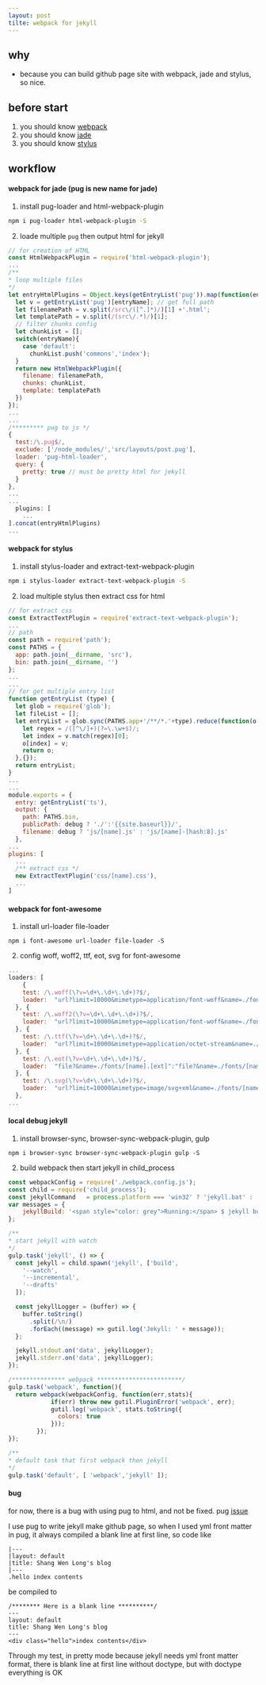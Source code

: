 ```yaml
---
layout: post
tilte: webpack for jekyll
---
```


## why
- because you can build github page site with webpack, jade and stylus, so nice.

## before start

1. you should know [webpack](https://webpack.github.io/)
2. you should know [jade](http://jade-lang.com/)
3. you should know [stylus](http://stylus-lang.com/)

## workflow

#### webpack for jade (pug is new name for jade)

1. install pug-loader and html-webpack-plugin 

``` sh
npm i pug-loader html-webpack-plugin -S
```

2. loade multiple `pug` then output html for jekyll

``` javascript   
// for creation of HTML
const HtmlWebpackPlugin = require('html-webpack-plugin');
...
/**
* loop multiple files
*/
let entryHtmlPlugins = Object.keys(getEntryList('pug')).map(function(entryName){
  let v = getEntryList('pug')[entryName]; // get full path
  let filenamePath = v.split(/src\/([^.]*)/)[1] +'.html';
  let templatePath = v.split(/(src\/.*)/)[1];
  // filter chunks config
  let chunkList = [];
  switch(entryName){
    case 'default':
      chunkList.push('commons','index');
  }
  return new HtmlWebpackPlugin({
    filename: filenamePath,
    chunks: chunkList,
    template: templatePath
  })
});
...
...
/********* pug to js */
{
  test:/\.pug$/,
  exclude: ['/node_modules/','src/layouts/post.pug'],
  loader: 'pug-html-loader',
  query: {
    pretty: true // must be pretty html for jekyll
  }
},
...
... 
  plugins: [
    ...
].concat(entryHtmlPlugins)
...
```

#### webpack for stylus

1. install stylus-loader and extract-text-webpack-plugin

``` sh
npm i stylus-loader extract-text-webpack-plugin -S
```
    
2. load multiple stylus then extract css for html

```javascript
// for extract css
const ExtractTextPlugin = require('extract-text-webpack-plugin');
...
// path
const path = require('path');
const PATHS = {
  app: path.join(__dirname, 'src'),
  bin: path.join(__dirname, '')
};
...
...
// for get multiple entry list
function getEntryList (type) {
  let glob = require('glob');
  let fileList = [];
  let entryList = glob.sync(PATHS.app+'/**/*.'+type).reduce(function(o,v,i) {
    let regex = /([^\/]+)(?=\.\w+$)/;
    let index = v.match(regex)[0];
    o[index] = v;
    return o;
  },{});
  return entryList;
} 
...
...
module.exports = {
  entry: getEntryList('ts'),
  output: {
    path: PATHS.bin,
    publicPath: debug ? './':'{{site.baseurl}}/',
    filename: debug ? 'js/[name].js' : 'js/[name]-[hash:8].js'
  },
...
plugins: [
  ...
  /** extract css */
  new ExtractTextPlugin('css/[name].css'),
  ...
]
```

#### webpack for font-awesome

1. install url-loader file-loader

```
npm i font-awesome url-loader file-loader -S
```

2. config woff, woff2, ttf, eot, svg for font-awesome

```javascript
...
loaders: [
    {
    test: /\.woff(\?v=\d+\.\d+\.\d+)?$/,
    loader:  "url?limit=10000&mimetype=application/font-woff&name=./fonts/[name].[ext]"
  }, {
    test: /\.woff2(\?v=\d+\.\d+\.\d+)?$/,
    loader:  "url?limit=10000&mimetype=application/font-woff&name=./fonts/[name].[ext]"
  }, {
    test: /\.ttf(\?v=\d+\.\d+\.\d+)?$/,
    loader:  "url?limit=10000&mimetype=application/octet-stream&name=./fonts/[name].[ext]"
  }, {
    test: /\.eot(\?v=\d+\.\d+\.\d+)?$/,
    loader:  "file?&name=./fonts/[name].[ext]":"file?&name=./fonts/[name]-[hash:8].[ext]"
  }, {
    test: /\.svg(\?v=\d+\.\d+\.\d+)?$/,
    loader:  "url?limit=10000&mimetype=image/svg+xml&name=./fonts/[name].[ext]"
  },
...
```

#### local debug jekyll

1. install browser-sync, browser-sync-webpack-plugin, gulp 

```
npm i browser-sync browser-sync-webpack-plugin gulp -S
```

2. build webpack then start jekyll in child_process

```javascript
const webpackConfig = require('./webpack.config.js');
const child = require('child_process');
const jekyllCommand   = process.platform === 'win32' ? 'jekyll.bat' : 'jekyll';
var messages = {
    jekyllBuild: '<span style="color: grey">Running:</span> $ jekyll build'
};

/**
* start jekyll with watch
*/
gulp.task('jekyll', () => {
  const jekyll = child.spawn('jekyll', ['build',
    '--watch',
    '--incremental',
    '--drafts'
  ]);

  const jekyllLogger = (buffer) => {
    buffer.toString()
      .split(/\n/)
      .forEach((message) => gutil.log('Jekyll: ' + message));
  };

  jekyll.stdout.on('data', jekyllLogger);
  jekyll.stderr.on('data', jekyllLogger);
});

/*************** webpack ************************/
gulp.task('webpack', function(){
  return webpack(webpackConfig, function(err,stats){
            if(err) throw new gutil.PluginError('webpack', err);
            gutil.log('webpack', stats.toString({
              colors: true
            }));      
        });
});

/**
* default task that first webpack then jekyll
*/
gulp.task('default', [ 'webpack','jekyll' ]);
```

#### bug
for now, there is a bug with using pug to html, and not be fixed. pug [issue](https://github.com/pugjs/pug/issues/2443)

I use pug to write jekyll make github page, so when I used yml front matter in pug, it always compiled a blank line at first line, so code like

```
|---
|layout: default
|title: Shang Wen Long's blog
|---
.hello index contents
```

be compiled to 

```
/******** Here is a blank line **********/
---
layout: default
title: Shang Wen Long's blog
---
<div class="hello">index contents</div>
```        

Through my test, in pretty mode because jekyll needs yml front matter format, there is blank line at first line without doctype, but with doctype everything is OK